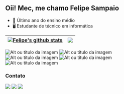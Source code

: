 ## Oii! Mec, me chamo Felipe Sampaio 

- 🧾 Último ano do ensino médio
- 🖥 Estudante de técnico em informática

| <a href="https://github.com/felipeCsampaio/github-readme-stats"><img align="center" src="https://github-readme-stats.vercel.app/api?username=felipeCsampaio&show_icons=true&include_all_commits=true&theme=panda&hide_border=true" alt="Felipe's github stats" /></a> | <a href="https://github.com/felipeCsampaio/github-readme-stats"><img align="center" src="https://github-readme-stats.vercel.app/api/top-langs/?username=felipeCsampaio&layout=compact&theme=panda&hide_border=true" /></a> |
| ------------- | ------------- |

![Alt ou título da imagem](https://img.shields.io/badge/HTML5-E34F26?style=for-the-badge&logo=html5&logoColor=white)
![Alt ou título da imagem](https://img.shields.io/badge/CSS3-1572B6?style=for-the-badge&logo=css3&logoColor=white)
![Alt ou título da imagem](https://img.shields.io/badge/JavaScript-323330?style=for-the-badge&logo=javascript&logoColor=F7DF1E)
![Alt ou título da imagem](https://img.shields.io/badge/Java-ED8B00?style=for-the-badge&logo=openjdk&logoColor=white)
![Alt ou título da imagem](https://img.shields.io/badge/PHP-777BB4?style=for-the-badge&logo=php&logoColor=white)

### Contato
<div> 
  <a href="https://instagram.com/rmviitoria" target="_blank"><img src="https://img.shields.io/badge/-Instagram-%23E4405F?style=for-the-badge&logo=instagram&logoColor=white" target="_blank"></a>
  <a href = "mailto:rmviitoria@gmail.com@gmail.com"><img src="https://img.shields.io/badge/-Gmail-%23333?style=for-the-badge&logo=gmail&logoColor=white" target="_blank"></a>
  <a href="https://www.linkedin.com/in/rmviitoria" target="_blank"><img src="https://img.shields.io/badge/-LinkedIn-%230077B5?style=for-the-badge&logo=linkedin&logoColor=white" target="_blank"></a> 
</div>
